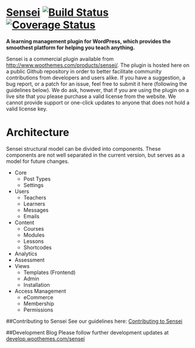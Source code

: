 # [Sensei](https://www.woothemes.com/products/sensei/) [![Build Status](https://travis-ci.org/woothemes/sensei.svg?branch=master)](http://travis-ci.org/woothemes/sensei) [![Coverage Status](https://coveralls.io/repos/github/woothemes/sensei/badge.svg?branch=master)](https://coveralls.io/github/woothemes/sensei?branch=master)

**A learning management plugin for WordPress, which provides the smoothest platform for helping you teach anything.**

Sensei is a commercial plugin available from http://www.woothemes.com/products/sensei/. The plugin is hosted here on a public Github repository in order to better facilitate community contributions from developers and users alike. If you have a suggestion, a bug report, or a patch for an issue, feel free to submit it here (following the guidelines below). We do ask, however, that if you are using the plugin on a live site that you please purchase a valid license from the website. We cannot provide support or one-click updates to anyone that does not hold a valid license key.

# Architecture

Sensei structural model can be divided into components. These components are not well separated in the current
version, but serves as a model for future changes.

* Core
  * Post Types
  * Settings
* Users
  * Teachers
  * Learners
  * Messages
  * Emails
* Content
  * Courses
  * Modules
  * Lessons
  * Shortcodes
* Analytics
* Assessment
* Views
  * Templates (Frontend)
  * Admin
  * Installation
* Access Management
  * eCommerce
  * Membership
  * Permissions

##Contributing to Sensei
See our guidelines here: [Contributing to Sensei](https://github.com/woothemes/sensei/blob/master/CONTRIBUTING.md)

##Development Blog
Please follow further development updates at [develop.woothemes.com/sensei]( http://develop.woothemes.com/sensei )
